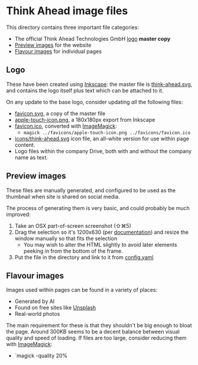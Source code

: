 # Think Ahead image files

This directory contains three important file categories:

-   The official Think Ahead Technologies GmbH [logo](/src/assets/images/think-ahead.svg) **master copy**
-   [Preview images](/src/assets/images/) for the website
-   [Flavour images](/public/) for individual pages

## Logo

These have been created using [Inkscape](https://inkscape.org/): the master file is [think-ahead.svg](./think-ahead.svg), and contains the logo itself plus text which can be attached to it.

On any update to the base logo, consider updating _all_ the following files:

-   [favicon.svg](../favicons/favicon.svg), a copy of the master file
-   [apple-touch-icon.png](../favicons/apple-touch-icon.png), a 180x180px export from Inkscape
-   [favicon.ico](../favicons/favicon.ico), converted with [ImageMagick](https://imagemagick.org/):
    -   `magick ../favicons/apple-touch-icon.png ../favicons/favicon.ico`
-   [icons/think-ahead.svg](/src/icons/think-ahead.svg) icon file, an all-white version for use within page content.
-   Logo files within the company Drive, both with and without the company name as text.

## Preview images

These files are manually generated, and configured to be used as the thumbnail when site is shared on social media.

The process of generating them is very basic, and could probably be much improved:

1. Take an OSX part-of-screen screenshot (⇧⌘5)
1. Drag the selection so it's 1200x630 (per [documentation](https://ahrefs.com/blog/open-graph-meta-tags/#setting-open-graph-tags-manually)) and resize the window manually so that fits the selection
    - You may wish to alter the HTML slightly to avoid later elements peeking in from the bottom of the frame.
1. Put the file in the directory and link to it from [config.yaml](/src/config.yaml)

## Flavour images

Images used within pages can be found in a variety of places:

-   Generated by AI
-   Found on free sites like [Unsplash](https://unsplash.com/)
-   Real-world photos

The main requirement for these is that they shouldn't be big enough to bloat the page.
Around 300KB seems to be a decent balance between visual quality and speed of loading.
If files are too large, consider reducing them with [ImageMagick](https://imagemagick.org/):

-   `magick <source-file> -quality 20% <output-file>
